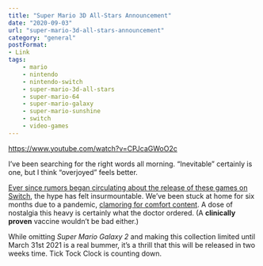 ```yaml
---
title: "Super Mario 3D All-Stars Announcement"
date: "2020-09-03"
url: "super-mario-3d-all-stars-announcement"
category: "general"
postFormat:
- Link
tags:
    - mario
    - nintendo
    - nintendo-switch
    - super-mario-3d-all-stars
    - super-mario-64
    - super-mario-galaxy
    - super-mario-sunshine
    - switch
    - video-games
---
```


https://www.youtube.com/watch?v=CPJcaGWoO2c

I’ve been searching for the right words all morning. “Inevitable” certainly is one, but I think “overjoyed” feels better.

[Ever since rumors began circulating about the release of these games on Switch](/2020/03/30/vgc-nintendo-will-reveal-plans-to-re-release-most-of-super-marios-35-year-back-catalogue-this-year/), the hype has felt insurmountable. We’ve been stuck at home for six months due to a pandemic, [clamoring for comfort content](/2020/03/29/the-comfort-of-childhood-media-during-lockdown/). A dose of nostalgia this heavy is certainly what the doctor ordered. (A **clinically proven** vaccine wouldn’t be bad either.)

While omitting _Super Mario Galaxy 2_ and making this collection limited until March 31st 2021 is a real bummer, it’s a thrill that this will be released in two weeks time. Tick Tock Clock is counting down.